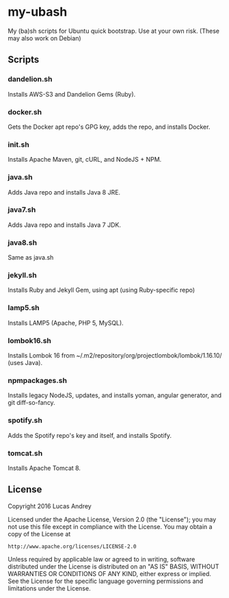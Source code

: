 # my-ubash
My (ba)sh scripts for Ubuntu quick bootstrap. Use at your own risk.
(These may also work on Debian)

## Scripts

### dandelion.sh
Installs AWS-S3 and Dandelion Gems (Ruby).

### docker.sh
Gets the Docker apt repo's GPG key, adds the repo, and installs Docker.

### init.sh
Installs Apache Maven, git, cURL, and NodeJS + NPM.

### java.sh
Adds Java repo and installs Java 8 JRE.

### java7.sh
Adds Java repo and installs Java 7 JDK.

### java8.sh
Same as java.sh

### jekyll.sh
Installs Ruby and Jekyll Gem, using apt (using Ruby-specific repo)

### lamp5.sh
Installs LAMP5 (Apache, PHP 5, MySQL).

### lombok16.sh
Installs Lombok 16 from ~/.m2/repository/org/projectlombok/lombok/1.16.10/ (uses Java).

### npmpackages.sh
Installs legacy NodeJS, updates, and installs yoman, angular generator, and git diff-so-fancy.

### spotify.sh
Adds the Spotify repo's key and itself, and installs Spotify.

### tomcat.sh
Installs Apache Tomcat 8.

## License
Copyright 2016 Lucas Andrey

Licensed under the Apache License, Version 2.0 (the "License");
you may not use this file except in compliance with the License.
You may obtain a copy of the License at

    http://www.apache.org/licenses/LICENSE-2.0

Unless required by applicable law or agreed to in writing, software
distributed under the License is distributed on an "AS IS" BASIS,
WITHOUT WARRANTIES OR CONDITIONS OF ANY KIND, either express or implied.
See the License for the specific language governing permissions and
limitations under the License.
